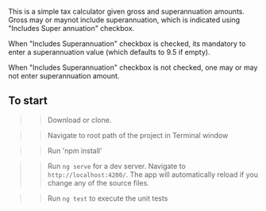 This is a simple tax calculator given gross and superannuation amounts. Gross may or maynot include superannuation, which is indicated using "Includes Super annuation" checkbox. 

When "Includes Superannuation" checkbox is checked, its mandatory to enter a superannuation value (which defaults to 9.5 if empty).

When "Includes Superannuation" checkbox is not checked, one may or may not enter superannuation amount.


## To start

>>Download or clone.

>>Navigate to root path of the project in Terminal window

>>Run 'npm install'

>>Run `ng serve` for a dev server. Navigate to `http://localhost:4200/`. The app will automatically reload if you change any of the source files.

>>Run `ng test` to execute the unit tests


